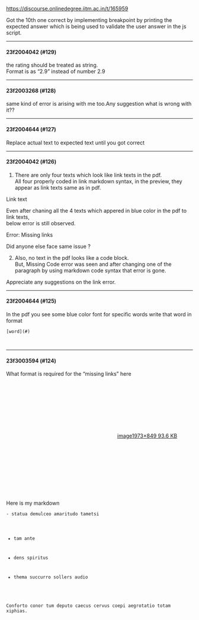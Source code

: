 https://discourse.onlinedegree.iitm.ac.in/t/165959

Got the 10th one correct by implementing breakpoint by printing the expected answer which is being used to validate the user answer in the js script.</p><hr>

<h4>23f2004042 (#129)</h4>
<p>the rating should be treated as string.<br/>
Format is as “2.9” instead of number 2.9</p><hr>

<h4>23f2003268 (#128)</h4>
<p>same kind of error is arising with me too.Any suggestion what is wrong with it??</p><hr>

<h4>23f2004644 (#127)</h4>
<p>Replace actual text to expected text until you got correct</p><hr>

<h4>23f2004042 (#126)</h4>
<ol>
<li>There are only four texts which look like link texts in the pdf.<br/>
All four properly coded in link markdown syntax, in the preview, they appear as  link texts same as in pdf.</li>
</ol>
<p><a>Link text</a></p>
<p>Even after chaning all the 4 texts which appered in blue color in the pdf to link texts,<br/>
below error is still observed.</p>
<p>Error: Missing links</p>
<p>Did anyone else face same issue ?</p>
<ol start="2">
<li>Also, no text in the pdf looks like a code block.<br/>
But, Missing Code error was seen and after changing one of the paragraph by using markdown code syntax that error is gone.</li>
</ol>
<p>Appreciate any suggestions on the link error.</p><hr>

<h4>23f2004644 (#125)</h4>
<p>In the pdf you see some blue color font for specific words write that word in format</p>
<pre><code class="lang-auto">[word](#)

</code></pre><hr>

<h4>23f3003594 (#124)</h4>
<p>What format is required for the “missing links” here<br/>
<div class="lightbox-wrapper"><a class="lightbox" data-download-href="/uploads/short-url/uD11S0ZD6nCcY6v20abVjTyBllO.png?dl=1" href="https://europe1.discourse-cdn.com/flex013/uploads/iitm/original/3X/d/6/d6aa4b0f5bcd99eccd628b708f0821f56116e4f4.png" rel="noopener nofollow ugc" title="image"><div class="meta"><svg aria-hidden="true" class="fa d-icon d-icon-far-image svg-icon"><use href="#far-image"></use></svg><span class="filename">image</span><span class="informations">1973×849 93.6 KB</span><svg aria-hidden="true" class="fa d-icon d-icon-discourse-expand svg-icon"><use href="#discourse-expand"></use></svg></div></a></div></p>
<p>Here is my markdown</p>
<pre><code class="lang-auto">- statua demulceo amaritudo tametsi

- tam ante

- dens spiritus

- thema succurro sollers audio

Conforto conor tum deputo caecus cervus coepi aegrotatio totam xiphias.
